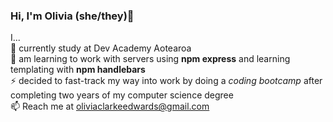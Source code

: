 ### Hi, I'm Olivia (she/they)👋

<!--
**olivia-clarkeedwards/olivia-clarkeedwards** is a ✨ _special_ ✨ repository because its `README.md` (this file) appears on your GitHub profile.

Here are some ideas to get you started:


- 👯 I’m looking to collaborate on ...
- 🤔 I’m looking for help with ...
- 💬 Ask me about ...
- 📫 How to reach me: ...
-  ...
- ...
😄 Pronouns: she
-->

I...  
🔭 currently study at Dev Academy Aotearoa  
🌱 am learning to work with servers using **npm express** and learning templating with **npm handlebars**  
⚡ decided to fast-track my way into work by doing a *coding bootcamp* after completing two years of my computer science degree   
📫 Reach me at oliviaclarkeedwards@gmail.com
